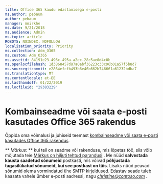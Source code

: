 ```yaml
---
title: Office 365 kaudu edastamisega e-posti
ms.author: pebaum
author: pebaum
manager: mnirkhe
ms.date: 9/21/2018
ms.audience: Admin
ms.topic: article
ROBOTS: NOINDEX, NOFOLLOW
localization_priority: Priority
ms.collection: Adm_O365
ms.custom: Adm_O365
ms.assetid: 84191e23-496c-495a-a2ec-28c5ae0d4c0b
ms.openlocfilehash: 1d3868457d87a0abf36223c33c96b01a57f5b8d7
ms.sourcegitcommit: e2864efcfb493b6e46b662b746661a61232bdba7
ms.translationtype: MT
ms.contentlocale: et-EE
ms.lasthandoff: 01/22/2019
ms.locfileid: "29383229"
---
```

# <a name="set-up-a-multifunction-device-or-application-to-send-email-using-office-365"></a>Kombainseadme või saata e-posti kasutades Office 365 rakendus

Õppida oma võimalusi ja juhiseid teemast [kombainseadme või saata e-posti kasutades Office 365 rakendus](https://support.office.com/article/69f58e99-c550-4274-ad18-c805d654b4c4).
  
 ** *Märkus:* ** kui teil on seadme või rakenduse, mis lõpetas töö, siis võib mõjutada teie [Märkus on hiljuti tehtud parandusi](https://support.microsoft.com/help/4458479/) . Me nüüd **salvestada kausta saadetud sõnumeid** postkasti, mis võivad **põhjustada tagasilükatud sõnumeid, kui see postkast on täis**. Lisaks nüüd peavad sõnumid olema vormindatud ühe SMTP kirjeldused. Edastav seade tuleb kaasata vahele ümber e-posti aadressi, nagu *christine@contoso.com* . 
  

